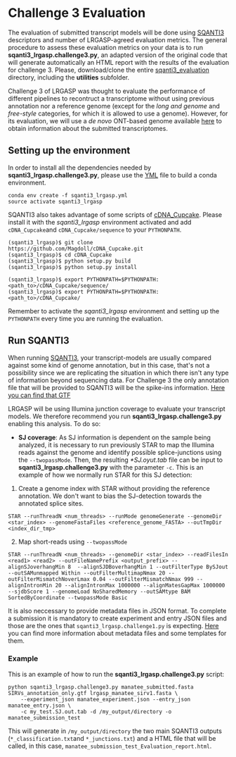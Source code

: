 # Challenge 3 Evaluation

The evaluation of submitted transcript models will be done using [SQANTI3](https://github.com/ConesaLab/SQANTI3) descriptors and number of LRGASP-agreed evaluation metrics. The general procedure to assess these evaluation metrics on your data is to run **sqanti3_lrgasp.challenge3.py**, an adapted version of the original code that will generate automatically an HTML report with the results of the evaluation for challenge 3. Please, download/clone the entire [sqanti3_evaluation](https://github.com/LRGASP/lrgasp-challenge-3-evaluation.git) directory, including the **utilities** subfolder.

Challenge 3 of LRGASP was thought to evaluate the performance of different pipelines to recontruct a transcriptome without using previous annotation nor a reference genome (except for the *long and genome* and *free-style* categories, for which it is allowed to use a genome). However, for its evaluation, we will use a *de novo* ONT-based genome available [here](https://www.synapse.org/#!Synapse:syn25683366) to obtain information about the submitted transcriptomes.

## Setting up the environment

In order to install all the dependencies needed by **sqanti3_lrgasp.challenge3.py**, please use the [YML](https://github.com/LRGASP/lrgasp-challenge-3-evaluation/blob/main/sqanti3_lrgasp.yml) file to build a conda environment. 

```
conda env create -f sqanti3_lrgasp.yml
source activate sqanti3_lrgasp
```

SQANTI3 also takes advantage of some scripts of [cDNA_Cupcake](https://github.com/Magdoll/cDNA_Cupcake/wiki#install). Please install it with the *sqanti3_lrgasp* environment activated and add `cDNA_Cupcake`and `cDNA_Cupcake/sequence` to your `PYTHONPATH`.

```
(sqanti3_lrgasp)$ git clone https://github.com/Magdoll/cDNA_Cupcake.git
(sqanti3_lrgasp)$ cd cDNA_Cupcake
(sqanti3_lrgasp)$ python setup.py build
(sqanti3_lrgasp)$ python setup.py install

(sqanti3_lrgasp)$ export PYTHONPATH=$PYTHONPATH:<path_to>/cDNA_Cupcake/sequence/
(sqanti3_lrgasp)$ export PYTHONPATH=$PYTHONPATH:<path_to>/cDNA_Cupcake/

```

Remember to activate the *sqanti3_lrgasp* environment and setting up the `PYTHONPATH` every time you are running the evaluation.

## Run SQANTI3

When running [SQANTI3](https://github.com/ConesaLab/SQANTI3), your transcript-models are usually compared against some kind of genome annotation, but in this case, that's not a possibility since we are replicating the situation in which there isn't any type of information beyond sequencing data. For Challenge 3 the only annotation file that will be provided to SQANTI3 will be the spike-ins information. [Here you can find that GTF](https://github.com/FJPardoPalacios/lrgasp-challenge-3-evaluation_test/blob/main/utilities/SIRVs_annotation_only.gtf)

LRGASP will be using Illumina junction coverage to evaluate your transcript models. We therefore recommend you run **sqanti3_lrgasp.challenge3.py** enabling this analysis. To do so:

-   **SJ coverage**:  As SJ information is dependent on the sample being analyzed, it is necessary to run previously STAR to map the Illumina reads against the genome and identify possible splice-junctions using the `--twopassMode`. Then, the resulting _*SJ.oyut.tab_ file can be input to **sqanti3_lrgasp.challenge3.py** with the parameter `-c`. This is an example of how we normally run STAR for this SJ detection:

1. Create a genome index with STAR without providing the reference annotation. We don't want to bias the SJ-detection towards the annotated splice sites.

```
STAR --runThreadN <num_threads> --runMode genomeGenerate --genomeDir <star_index> --genomeFastaFiles <reference_genome_FASTA> --outTmpDir <index_dir_tmp> 
```

2. Map short-reads using `--twopassMode`

```
STAR --runThreadN <num_threads> --genomeDir <star_index> --readFilesIn <read1> <read2> --outFileNamePrefix <output_prefix> --alignSJoverhangMin 8  --alignSJDBoverhangMin 1 --outFilterType BySJout --outSAMunmapped Within --outFilterMultimapNmax 20 --outFilterMismatchNoverLmax 0.04 --outFilterMismatchNmax 999 --alignIntronMin 20 --alignIntronMax 1000000 --alignMatesGapMax 1000000 --sjdbScore 1 --genomeLoad NoSharedMemory --outSAMtype BAM SortedByCoordinate --twopassMode Basic
```

It is also neccessary to provide metadata files in JSON format. To complete a submission it is mandatory to create experiment and entry JSON files and those are the ones that `sqanti3_lrgasp.challenge1.py` is expecting. [Here](https://lrgasp.github.io/lrgasp-submissions/docs/metadata.html) you can find more information about metadata files and some templates for them.



### Example

This is an example of how to run the **sqanti3_lrgasp.challenge3.py** script:

```
python sqanti3_lrgasp.challenge3.py manatee_submitted.fasta SIRVs_annotation_only.gtf lrgasp_manatee_sirv1.fasta \
	--experiment_json manatee_experiment.json --entry_json manatee_entry.json \
	-c my_test.SJ.out.tab -d /my_output/directory -o manatee_submission_test
```

This will generate in `/my_output/directory` the two main SQANTI3 outputs (`*_classification.txt`and `*_junctions.txt`) and a HTML file that will be called, in this case, `manatee_submission_test_Evaluation_report.html`.
